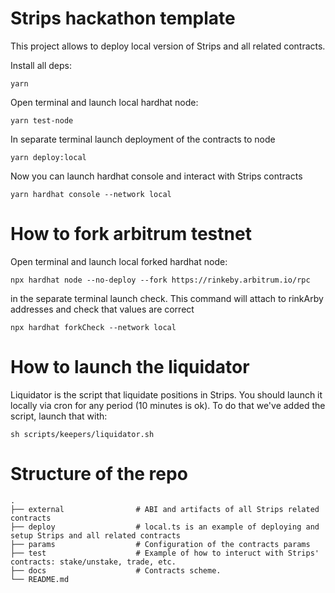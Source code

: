 # Strips hackathon template

This project allows to deploy local version of Strips and all related contracts.

Install all deps:
```shell
yarn
```


Open terminal and launch local hardhat node:

```shell
yarn test-node
```

In separate terminal launch deployment of the contracts to node

```shell
yarn deploy:local
```

Now you can launch hardhat console and interact with Strips contracts
```shell
yarn hardhat console --network local
```

# How to fork arbitrum testnet 
Open terminal and launch local forked hardhat node:


```shell
npx hardhat node --no-deploy --fork https://rinkeby.arbitrum.io/rpc
```

in the separate terminal launch check. This command will attach to rinkArby addresses and check that values are correct
```shell
npx hardhat forkCheck --network local
```

# How to launch the liquidator 

Liquidator is the script that liquidate positions in Strips. You should launch it locally via cron for any period (10 minutes is ok). To do that we've added the script, launch that with:
```shell
sh scripts/keepers/liquidator.sh
```



# Structure of the repo

    .
    ├── external                # ABI and artifacts of all Strips related contracts 
    ├── deploy                  # local.ts is an example of deploying and setup Strips and all related contracts
    ├── params                  # Configuration of the contracts params
    ├── test                    # Example of how to interuct with Strips' contracts: stake/unstake, trade, etc.
    ├── docs                    # Contracts scheme.
    └── README.md
